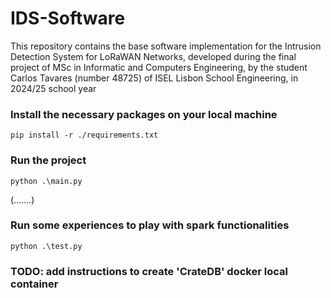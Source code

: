 # IDS-Software
This repository contains the base software implementation for the Intrusion Detection System for LoRaWAN Networks, developed during the final project of MSc in Informatic and Computers Engineering, by the student Carlos Tavares (number 48725) of ISEL Lisbon School Engineering, in 2024/25 school year


### Install the necessary packages on your local machine
```
pip install -r ./requirements.txt
```

### Run the project
```python3
python .\main.py
```

(.......)


### Run some experiences to play with spark functionalities
```python3
python .\test.py
```


### TODO: add instructions to create 'CrateDB' docker local container 
